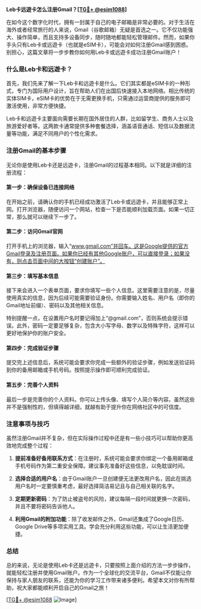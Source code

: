 **Leb卡远遊卡怎么注册Gmail？[[TG💪+ @esim1088](https://t.me/s/esim1088)]**

在如今这个数字化时代，拥有一封属于自己的电子邮箱是非常必要的。对于生活在海外或者经常旅行的人来说，Gmail（谷歌邮箱）无疑是首选之一。它不仅功能强大、操作简单，而且支持多设备同步，随时随地都能轻松管理邮件。然而，如果你手头只有Leb卡或远遊卡（也就是eSIM卡），可能会对如何注册Gmail感到困惑。别担心，这篇文章将一步步教你如何用Leb卡或远遊卡成功注册Gmail账户！

### 什么是Leb卡和远遊卡？

首先，我们先来了解一下Leb卡和远遊卡是什么。它们其实都是eSIM卡的一种形式，专门为国际用户设计，旨在帮助人们在出国后快速接入本地网络。相比传统的实体SIM卡，eSIM卡的优势在于无需更换手机，只需通过运营商提供的服务即可激活使用，非常方便快捷。

Leb卡和远遊卡主要面向需要长期在国外居住的人群，比如留学生、商务人士以及旅游爱好者等。这两款卡通常提供多种套餐选择，涵盖语音通话、短信以及数据流量等功能，满足不同用户的个性化需求。

### 注册Gmail的基本步骤

无论你是使用Leb卡还是远遊卡，注册Gmail的过程基本相同。以下就是详细的注册流程：

#### 第一步：确保设备已连接网络

在开始之前，请确认你的手机已经成功激活了Leb卡或远遊卡，并且能够正常上网。打开浏览器，随便访问一个网站，检查一下是否能顺利加载页面。如果一切正常，那么就可以继续下一步了。

#### 第二步：访问Gmail官网

打开手机上的浏览器，输入“www.gmail.com”并回车。这是Google提供的官方Gmail登录及注册页面。如果你已经有其他Google账户，可以直接登录；如果没有，则点击页面中间的大按钮“创建账户”。

#### 第三步：填写基本信息

接下来会进入一个表单页面，要求你填写一些个人信息。这里需要注意的是，尽量使用真实的信息，因为后续可能需要验证身份。你需要输入姓名、用户名（即你的Gmail地址前缀）、密码以及其他相关信息。

特别提醒一点，在设置用户名时要记得加上“@gmail.com”，否则系统会提示错误。此外，密码一定要足够复杂，包含大小写字母、数字以及特殊字符，这样可以更好地保护你的账户安全。

#### 第四步：完成验证步骤

提交完上述信息后，系统可能会要求你完成一些额外的验证步骤，例如发送验证码到你的备用邮箱或手机号码。按照提示操作即可顺利完成验证。

#### 第五步：完善个人资料

最后一步是完善你的个人资料。你可以上传头像、填写个人简介等内容。虽然这些并不是强制性的，但填得越详细，就越有助于提升你在网络社区中的可信度。

### 注意事项与技巧

虽然注册Gmail并不复杂，但在实际操作过程中还是有一些小技巧可以帮助你更高效地完成整个过程：

1. **提前准备好备用联系方式**：在注册时，系统可能会要求你绑定一个备用邮箱或手机号码作为第二重安全保障。建议事先准备好这些信息，以免耽误时间。
   
2. **选择合适的用户名**：由于Gmail账户一旦创建便无法更改用户名，因此在挑选用户名时一定要慎重考虑，最好选择简洁易记且与自己相关联的名字。

3. **定期更新密码**：为了防止被盗号的风险，建议每隔一段时间就更换一次密码，并且不要将密码告诉他人。

4. **利用Gmail的附加功能**：除了收发邮件之外，Gmail还集成了Google日历、Google Drive等多项实用工具。学会充分利用这些功能，可以让生活更加便捷。

### 总结

总的来说，无论是使用Leb卡还是远遊卡，只要按照上面介绍的方法一步步操作，就能轻松注册并使用Gmail账户。作为一个全球化的交流平台，Gmail不仅能让你保持与家人朋友的联系，还能为你的学习工作带来诸多便利。希望本文对你有所帮助，祝大家都能顺利开启自己的Gmail之旅！

[[TG💪+ @esim1088](https://t.me/s/esim1088) ![Image](https://i.postimg.cc/4NQfJmqS/Snipaste-2025-05-13-00-14-12.png)]
